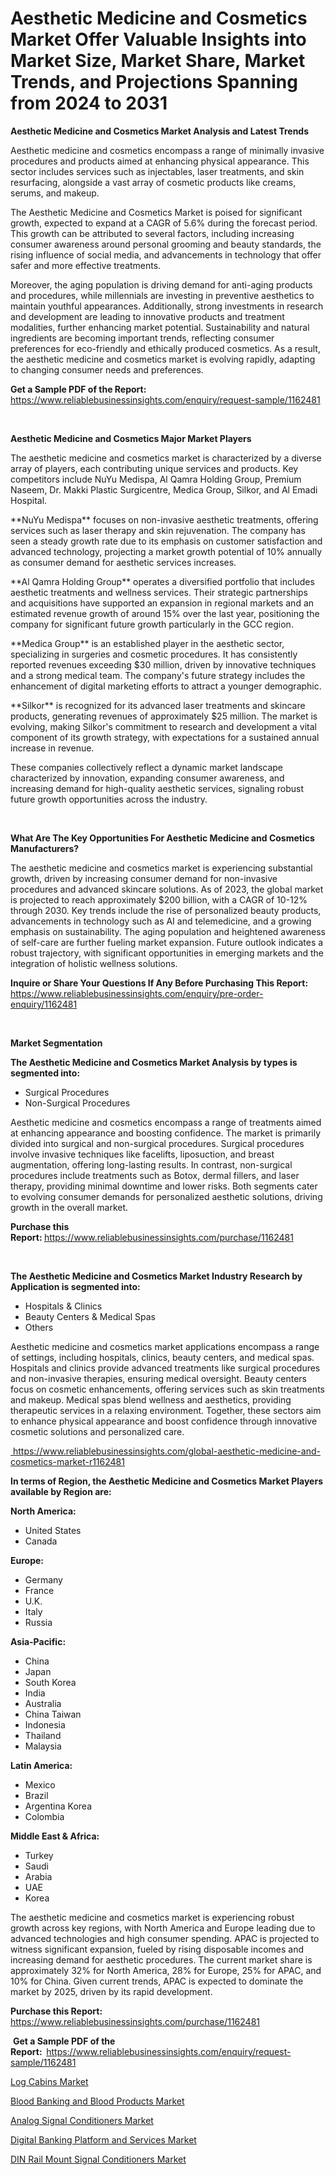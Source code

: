 <p><h1>Aesthetic Medicine and Cosmetics Market Offer Valuable Insights into Market Size, Market Share, Market Trends, and Projections Spanning from 2024 to 2031</h1></p><p><strong>Aesthetic Medicine and Cosmetics Market Analysis and Latest Trends</strong></p>
<p><p>Aesthetic medicine and cosmetics encompass a range of minimally invasive procedures and products aimed at enhancing physical appearance. This sector includes services such as injectables, laser treatments, and skin resurfacing, alongside a vast array of cosmetic products like creams, serums, and makeup. </p><p>The Aesthetic Medicine and Cosmetics Market is poised for significant growth, expected to expand at a CAGR of 5.6% during the forecast period. This growth can be attributed to several factors, including increasing consumer awareness around personal grooming and beauty standards, the rising influence of social media, and advancements in technology that offer safer and more effective treatments. </p><p>Moreover, the aging population is driving demand for anti-aging products and procedures, while millennials are investing in preventive aesthetics to maintain youthful appearances. Additionally, strong investments in research and development are leading to innovative products and treatment modalities, further enhancing market potential. Sustainability and natural ingredients are becoming important trends, reflecting consumer preferences for eco-friendly and ethically produced cosmetics. As a result, the aesthetic medicine and cosmetics market is evolving rapidly, adapting to changing consumer needs and preferences.</p></p>
<p><strong>Get a Sample PDF of the Report:&nbsp;</strong> <a href="https://www.reliablebusinessinsights.com/enquiry/request-sample/1162481?utm_campaign=115&utm_medium=2&utm_source=Github&utm_content=ia&utm_term=29092024&utm_id=aesthetic-medicine-and-cosmetics">https://www.reliablebusinessinsights.com/enquiry/request-sample/1162481</a></p>
<p>&nbsp;</p>
<p><strong>Aesthetic Medicine and Cosmetics Major Market Players</strong></p>
<p><p>The aesthetic medicine and cosmetics market is characterized by a diverse array of players, each contributing unique services and products. Key competitors include NuYu Medispa, Al Qamra Holding Group, Premium Naseem, Dr. Makki Plastic Surgicentre, Medica Group, Silkor, and Al Emadi Hospital.</p><p>**NuYu Medispa** focuses on non-invasive aesthetic treatments, offering services such as laser therapy and skin rejuvenation. The company has seen a steady growth rate due to its emphasis on customer satisfaction and advanced technology, projecting a market growth potential of 10% annually as consumer demand for aesthetic services increases.</p><p>**Al Qamra Holding Group** operates a diversified portfolio that includes aesthetic treatments and wellness services. Their strategic partnerships and acquisitions have supported an expansion in regional markets and an estimated revenue growth of around 15% over the last year, positioning the company for significant future growth particularly in the GCC region.</p><p>**Medica Group** is an established player in the aesthetic sector, specializing in surgeries and cosmetic procedures. It has consistently reported revenues exceeding $30 million, driven by innovative techniques and a strong medical team. The company's future strategy includes the enhancement of digital marketing efforts to attract a younger demographic.</p><p>**Silkor** is recognized for its advanced laser treatments and skincare products, generating revenues of approximately $25 million. The market is evolving, making Silkor's commitment to research and development a vital component of its growth strategy, with expectations for a sustained annual increase in revenue.</p><p>These companies collectively reflect a dynamic market landscape characterized by innovation, expanding consumer awareness, and increasing demand for high-quality aesthetic services, signaling robust future growth opportunities across the industry.</p></p>
<p>&nbsp;</p>
<p><strong>What Are The Key Opportunities For Aesthetic Medicine and Cosmetics Manufacturers?</strong></p>
<p><p>The aesthetic medicine and cosmetics market is experiencing substantial growth, driven by increasing consumer demand for non-invasive procedures and advanced skincare solutions. As of 2023, the global market is projected to reach approximately $200 billion, with a CAGR of 10-12% through 2030. Key trends include the rise of personalized beauty products, advancements in technology such as AI and telemedicine, and a growing emphasis on sustainability. The aging population and heightened awareness of self-care are further fueling market expansion. Future outlook indicates a robust trajectory, with significant opportunities in emerging markets and the integration of holistic wellness solutions.</p></p>
<p><strong>Inquire or Share Your Questions If Any Before Purchasing This Report:</strong> <a href="https://www.reliablebusinessinsights.com/enquiry/pre-order-enquiry/1162481?utm_campaign=115&utm_medium=2&utm_source=Github&utm_content=ia&utm_term=29092024&utm_id=aesthetic-medicine-and-cosmetics">https://www.reliablebusinessinsights.com/enquiry/pre-order-enquiry/1162481</a></p>
<p>&nbsp;</p>
<p><strong>Market Segmentation</strong></p>
<p><strong>The Aesthetic Medicine and Cosmetics Market Analysis by types is segmented into:</strong></p>
<p><ul><li>Surgical Procedures</li><li>Non-Surgical Procedures</li></ul></p>
<p><p>Aesthetic medicine and cosmetics encompass a range of treatments aimed at enhancing appearance and boosting confidence. The market is primarily divided into surgical and non-surgical procedures. Surgical procedures involve invasive techniques like facelifts, liposuction, and breast augmentation, offering long-lasting results. In contrast, non-surgical procedures include treatments such as Botox, dermal fillers, and laser therapy, providing minimal downtime and lower risks. Both segments cater to evolving consumer demands for personalized aesthetic solutions, driving growth in the overall market.</p></p>
<p><strong>Purchase this Report:&nbsp;</strong><a href="https://www.reliablebusinessinsights.com/purchase/1162481?utm_campaign=115&utm_medium=2&utm_source=Github&utm_content=ia&utm_term=29092024&utm_id=aesthetic-medicine-and-cosmetics">https://www.reliablebusinessinsights.com/purchase/1162481</a></p>
<p>&nbsp;</p>
<p><strong>The Aesthetic Medicine and Cosmetics Market Industry Research by Application is segmented into:</strong></p>
<p><ul><li>Hospitals & Clinics</li><li>Beauty Centers & Medical Spas</li><li>Others</li></ul></p>
<p><p>Aesthetic medicine and cosmetics market applications encompass a range of settings, including hospitals, clinics, beauty centers, and medical spas. Hospitals and clinics provide advanced treatments like surgical procedures and non-invasive therapies, ensuring medical oversight. Beauty centers focus on cosmetic enhancements, offering services such as skin treatments and makeup. Medical spas blend wellness and aesthetics, providing therapeutic services in a relaxing environment. Together, these sectors aim to enhance physical appearance and boost confidence through innovative cosmetic solutions and personalized care.</p></p>
<p><a href="https://www.reliablebusinessinsights.com/global-aesthetic-medicine-and-cosmetics-market-r1162481?utm_campaign=115&utm_medium=2&utm_source=Github&utm_content=ia&utm_term=29092024&utm_id=aesthetic-medicine-and-cosmetics">&nbsp;https://www.reliablebusinessinsights.com/global-aesthetic-medicine-and-cosmetics-market-r1162481</a></p>
<p><strong>In terms of Region, the Aesthetic Medicine and Cosmetics Market Players available by Region are:</strong></p>
<p>
    <p> <strong> North America: </strong>
        <ul>
            <li>United States</li>
            <li>Canada</li>
        </ul>
        </p> 
    <p> <strong> Europe: </strong>
        <ul>
            <li>Germany</li>
            <li>France</li>
            <li>U.K.</li>
            <li>Italy</li>
            <li>Russia</li>
        </ul>
        </p> 
    <p> <strong> Asia-Pacific: </strong>
        <ul>
            <li>China</li>
            <li>Japan</li>
            <li>South Korea</li>
            <li>India</li>
            <li>Australia</li>
            <li>China Taiwan</li>
            <li>Indonesia</li>
            <li>Thailand</li>
            <li>Malaysia</li>
        </ul>
        </p> 
    <p> <strong> Latin America: </strong>
        <ul>
            <li>Mexico</li>
            <li>Brazil</li>
            <li>Argentina Korea</li>
            <li>Colombia</li>
        </ul>
        </p> 
    <p> <strong> Middle East & Africa: </strong>
        <ul>
            <li>Turkey</li>
            <li>Saudi</li>
            <li>Arabia</li>
            <li>UAE</li>
            <li>Korea</li>
        </ul>
    </p>
    </p>
<p><p>The aesthetic medicine and cosmetics market is experiencing robust growth across key regions, with North America and Europe leading due to advanced technologies and high consumer spending. APAC is projected to witness significant expansion, fueled by rising disposable incomes and increasing demand for aesthetic procedures. The current market share is approximately 32% for North America, 28% for Europe, 25% for APAC, and 10% for China. Given current trends, APAC is expected to dominate the market by 2025, driven by its rapid development.</p></p>
<p><strong>Purchase this Report: </strong><a href="https://www.reliablebusinessinsights.com/purchase/1162481?utm_campaign=115&utm_medium=2&utm_source=Github&utm_content=ia&utm_term=29092024&utm_id=aesthetic-medicine-and-cosmetics">https://www.reliablebusinessinsights.com/purchase/1162481</a></p>
<p>&nbsp;<strong>Get a Sample PDF of the Report:&nbsp;&nbsp;</strong><a href="https://www.reliablebusinessinsights.com/enquiry/request-sample/1162481?utm_campaign=115&utm_medium=2&utm_source=Github&utm_content=ia&utm_term=29092024&utm_id=aesthetic-medicine-and-cosmetics">https://www.reliablebusinessinsights.com/enquiry/request-sample/1162481</a></p>
<p><strong></strong></p>
<p><p><a href="https://www.linkedin.com/pulse/log-cabins-market-global-insights-sales-trends-2024-2031-mileele-xzync?utm_campaign=115&utm_medium=2&utm_source=Github&utm_content=ia&utm_term=29092024&utm_id=aesthetic-medicine-and-cosmetics">Log Cabins Market</a></p><p><a href="https://github.com/MegiBogdani1953/Market-Research-Report-List-1/blob/main/blood-banking-and-blood-products-market.md?utm_campaign=115&utm_medium=2&utm_source=Github&utm_content=ia&utm_term=29092024&utm_id=aesthetic-medicine-and-cosmetics">Blood Banking and Blood Products Market</a></p><p><a href="https://issuu.com/reportprime-2/docs/analog-signal-conditioners-market-s_34914622886d07?utm_campaign=115&utm_medium=2&utm_source=Github&utm_content=ia&utm_term=29092024&utm_id=aesthetic-medicine-and-cosmetics">Analog Signal Conditioners Market</a></p><p><a href="https://github.com/LeaJustin54/Market-Research-Report-List-1/blob/main/digital-banking-platform-and-services-market.md?utm_campaign=115&utm_medium=2&utm_source=Github&utm_content=ia&utm_term=29092024&utm_id=aesthetic-medicine-and-cosmetics">Digital Banking Platform and Services Market</a></p><p><a href="https://issuu.com/reportprime-2/docs/din-rail-mount-signal-conditioners-_abd4b30d7e7249?utm_campaign=115&utm_medium=2&utm_source=Github&utm_content=ia&utm_term=29092024&utm_id=aesthetic-medicine-and-cosmetics">DIN Rail Mount Signal Conditioners Market</a></p></p>